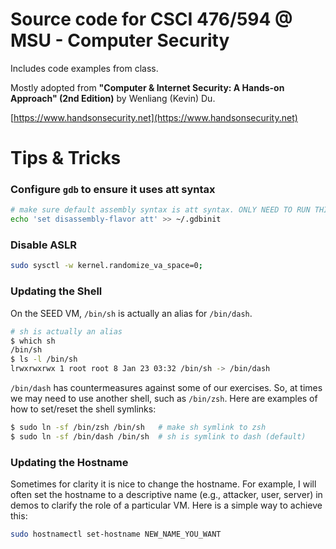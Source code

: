 # Source code for CSCI 476/594 @ MSU - Computer Security

Includes code examples from class.

Mostly adopted from **"Computer & Internet Security: A Hands-on Approach" (2nd Edition)** by Wenliang (Kevin) Du.

[https://www.handsonsecurity.net](https://www.handsonsecurity.net)

# Tips & Tricks

### Configure `gdb` to ensure it uses att syntax
```bash
# make sure default assembly syntax is att syntax. ONLY NEED TO RUN THIS ONCE!
echo 'set disassembly-flavor att' >> ~/.gdbinit
```

### Disable ASLR

```bash
sudo sysctl -w kernel.randomize_va_space=0;
```

### Updating the Shell

On the SEED VM, `/bin/sh` is actually an alias for `/bin/dash`.
```bash
# sh is actually an alias
$ which sh
/bin/sh
$ ls -l /bin/sh
lrwxrwxrwx 1 root root 8 Jan 23 03:32 /bin/sh -> /bin/dash
```
`/bin/dash` has countermeasures against some of our exercises.
So, at times we may need to use another shell, such as `/bin/zsh`.
Here are examples of how to set/reset the shell symlinks:

```bash
$ sudo ln -sf /bin/zsh /bin/sh   # make sh symlink to zsh
$ sudo ln -sf /bin/dash /bin/sh  # sh is symlink to dash (default)
```

### Updating the Hostname

Sometimes for clarity it is nice to change the hostname.
For example, I will often set the hostname to a descriptive name (e.g., attacker, user, server)
in demos to clarify the role of a particular VM.
Here is a simple way to achieve this:

```bash
sudo hostnamectl set-hostname NEW_NAME_YOU_WANT
```
